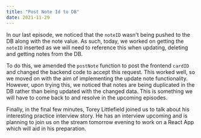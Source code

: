 ```yaml
---
title: "Post Note Id to DB"
date: 2021-11-29
---
```


In our last episode, we noticed that the `noteID` wasn't being pushed to the DB along with the note value. As such, today, we worked on getting the `noteID` inserted as we will need to reference this when updating, deleting and getting notes from the DB.

To do this, we amended the `postNote` function to post the frontend `cardID` and changed the backend code to accept this request. This worked well, so we moved on with the aim of implementing the update note functionality. However, upon trying this, we noticed that notes are being duplicated in the DB rather than being updated with the changed data. This is something we will have to come back to and resolve in the upcoming episodes.

Finally, in the final few minutes, Torey Littlefield joined us to talk about his interesting practice interview story. He has an interview upcoming and is planning to join us on the stream tomorrow evening to work on a React App which will aid in his preparation.